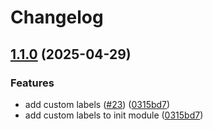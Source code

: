 # Changelog

## [1.1.0](https://github.com/entur/terraform-google-init/compare/v1.0.0...v1.1.0) (2025-04-29)


### Features

* add custom labels ([#23](https://github.com/entur/terraform-google-init/issues/23)) ([0315bd7](https://github.com/entur/terraform-google-init/commit/0315bd793515765e177afbb1334e19396531738e))
* add custom labels to init module ([0315bd7](https://github.com/entur/terraform-google-init/commit/0315bd793515765e177afbb1334e19396531738e))
